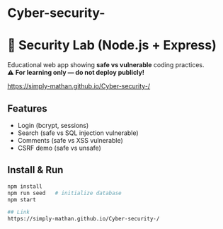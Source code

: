 # Cyber-security-
# 🔐 Security Lab (Node.js + Express)

Educational web app showing **safe vs vulnerable** coding practices.  
⚠️ **For learning only — do not deploy publicly!**

https://simply-mathan.github.io/Cyber-security-/
## Features
- Login (bcrypt, sessions)
- Search (safe vs SQL injection vulnerable)
- Comments (safe vs XSS vulnerable)
- CSRF demo (safe vs unsafe)

## Install & Run
```bash
npm install
npm run seed   # initialize database
npm start

## Link
https://simply-mathan.github.io/Cyber-security-/
